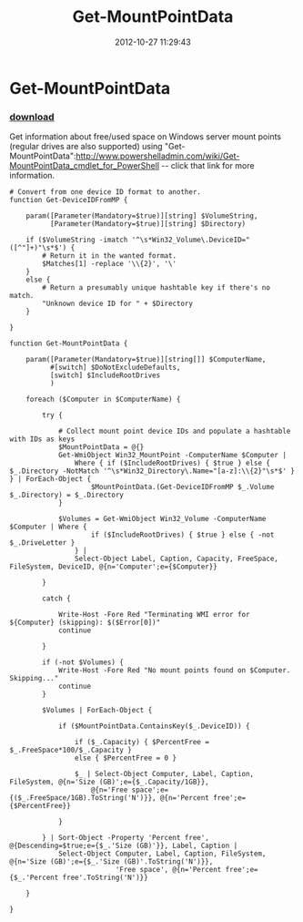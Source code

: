 ﻿---
pid:            3717
parent:         0
children:       
poster:         Joakim Svendsen
title:          Get-MountPointData
date:           2012-10-27 11:29:43
description:    Get information about free/used space on Windows server mount points (regular drives are also supported) using "Get-MountPointData":http://www.powershelladmin.com/wiki/Get-MountPointData_cmdlet_for_PowerShell -- click that link for more information.
format:         posh
---

# Get-MountPointData

### [download](3717.ps1)  

Get information about free/used space on Windows server mount points (regular drives are also supported) using "Get-MountPointData":http://www.powershelladmin.com/wiki/Get-MountPointData_cmdlet_for_PowerShell -- click that link for more information.

```posh
# Convert from one device ID format to another.
function Get-DeviceIDFromMP {
    
    param([Parameter(Mandatory=$true)][string] $VolumeString,
          [Parameter(Mandatory=$true)][string] $Directory)
    
    if ($VolumeString -imatch '^\s*Win32_Volume\.DeviceID="([^"]+)"\s*$') {
        # Return it in the wanted format.
        $Matches[1] -replace '\\{2}', '\'
    }
    else {
        # Return a presumably unique hashtable key if there's no match.
        "Unknown device ID for " + $Directory
    }
    
}

function Get-MountPointData {
    
    param([Parameter(Mandatory=$true)][string[]] $ComputerName,
          #[switch] $DoNotExcludeDefaults,
          [switch] $IncludeRootDrives
          )
    
    foreach ($Computer in $ComputerName) {
        
        try {
            
            # Collect mount point device IDs and populate a hashtable with IDs as keys
            $MountPointData = @{}
            Get-WmiObject Win32_MountPoint -ComputerName $Computer | 
                Where { if ($IncludeRootDrives) { $true } else { $_.Directory -NotMatch '^\s*Win32_Directory\.Name="[a-z]:\\{2}"\s*$' } } | ForEach-Object {
                    $MountPointData.(Get-DeviceIDFromMP $_.Volume $_.Directory) = $_.Directory
            }
            
            $Volumes = Get-WmiObject Win32_Volume -ComputerName $Computer | Where {
                    if ($IncludeRootDrives) { $true } else { -not $_.DriveLetter }
                } | 
                Select-Object Label, Caption, Capacity, FreeSpace, FileSystem, DeviceID, @{n='Computer';e={$Computer}}
            
        }
        
        catch {
            
            Write-Host -Fore Red "Terminating WMI error for ${Computer} (skipping): $($Error[0])"
            continue
            
        }
        
        if (-not $Volumes) {
            Write-Host -Fore Red "No mount points found on $Computer. Skipping..."
            continue
        }
        
        $Volumes | ForEach-Object {
            
            if ($MountPointData.ContainsKey($_.DeviceID)) {
                
                if ($_.Capacity) { $PercentFree = $_.FreeSpace*100/$_.Capacity }
                else { $PercentFree = 0 }
                
                $_ | Select-Object Computer, Label, Caption, FileSystem, @{n='Size (GB)';e={$_.Capacity/1GB}},
                    @{n='Free space';e={($_.FreeSpace/1GB).ToString('N')}}, @{n='Percent free';e={$PercentFree}}
                
            }
            
        } | Sort-Object -Property 'Percent free', @{Descending=$true;e={$_.'Size (GB)'}}, Label, Caption |
            Select-Object Computer, Label, Caption, FileSystem, @{n='Size (GB)';e={$_.'Size (GB)'.ToString('N')}},
                          'Free space', @{n='Percent free';e={$_.'Percent free'.ToString('N')}}
        
    }
    
}

```
